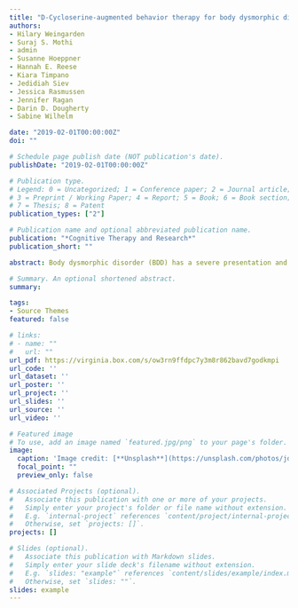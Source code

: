 ```yaml
---
title: "D-Cycloserine-augmented behavior therapy for body dysmorphic disorder: A preliminary efficacy trial"
authors:
- Hilary Weingarden
- Suraj S. Mothi
- admin
- Susanne Hoeppner
- Hannah E. Reese
- Kiara Timpano
- Jedidiah Siev
- Jessica Rasmussen
- Jennifer Ragan
- Darin D. Dougherty
- Sabine Wilhelm

date: "2019-02-01T00:00:00Z"
doi: ""

# Schedule page publish date (NOT publication's date).
publishDate: "2019-02-01T00:00:00Z"

# Publication type.
# Legend: 0 = Uncategorized; 1 = Conference paper; 2 = Journal article;
# 3 = Preprint / Working Paper; 4 = Report; 5 = Book; 6 = Book section;
# 7 = Thesis; 8 = Patent
publication_types: ["2"]

# Publication name and optional abbreviated publication name.
publication: "*Cognitive Therapy and Research*"
publication_short: ""

abstract: Body dysmorphic disorder (BDD) has a severe presentation and chronic course when untreated. Although effective BDD treatments exist, most individuals do not have access to them. We therefore developed and pilot tested the first smartphone-delivered individual cognitive-behavioral therapy (CBT) treatment for adults with BDD. The digital service was developed via user-centered design, integrating input from engineering, design, and psychology experts, plus BDD patient consultants. We conducted a 12-week open pilot trial (N = 10) to describe preliminary results for feasibility, acceptability, and treatment outcome. Attrition rates (0%) and feedback on usability and satisfaction indicated that smartphone-based CBT for BDD may be feasible, acceptable, and satisfactory. Initial results suggest that smartphone-based CBT for BDD may hold promise for improving BDD symptom severity, BDD-related insight, functional impairment, and quality of life, as scores from baseline to posttreatment improved with large-to-very large effects; depression improved with a medium effect. Ninety percent of participants were responders at posttreatment and 3-month follow-up. Smartphone-based CBT for BDD may have strong potential as a standardized, low cost, and accessible treatment for this debilitating illness. A test of efficacy is merited as a next step, using a well-powered, randomized control trial design.

# Summary. An optional shortened abstract.
summary: 

tags:
- Source Themes
featured: false

# links:
# - name: ""
#   url: ""
url_pdf: https://virginia.box.com/s/ow3rn9ffdpc7y3m8r862bavd7godkmpi
url_code: ''
url_dataset: ''
url_poster: ''
url_project: ''
url_slides: ''
url_source: ''
url_video: ''

# Featured image
# To use, add an image named `featured.jpg/png` to your page's folder. 
image:
  caption: 'Image credit: [**Unsplash**](https://unsplash.com/photos/jdD8gXaTZsc)'
  focal_point: ""
  preview_only: false

# Associated Projects (optional).
#   Associate this publication with one or more of your projects.
#   Simply enter your project's folder or file name without extension.
#   E.g. `internal-project` references `content/project/internal-project/index.md`.
#   Otherwise, set `projects: []`.
projects: []

# Slides (optional).
#   Associate this publication with Markdown slides.
#   Simply enter your slide deck's filename without extension.
#   E.g. `slides: "example"` references `content/slides/example/index.md`.
#   Otherwise, set `slides: ""`.
slides: example
---
```

